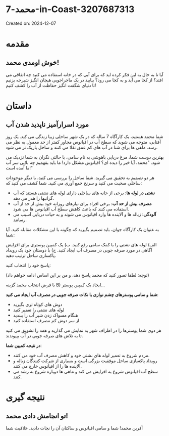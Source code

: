 # محمد-7-in-Coast-3207687313

Created on: 2024-12-07

**مقدمه**
===============

**خوش اومدی محمد!**
---------------

آیا تا به حال به این فکر کرده اید که برای آبی که در خانه استفاده می کنید چه اتفاقی می افتد؟ از کجا می آید و به کجا می رود؟ بیایید در یک ماجراجویی هیجان انگیز شیرجه بزنیم تا دنیای شگفت انگیز حفاظت از آب را کشف کنیم!

**داستان**
=====

**مورد اسرارآمیز ناپدید شدن آب**
-----------------------------------------

شما محمد هستید، یک کارآگاه 7 ساله که در یک شهر ساحلی زیبا زندگی می کند. یک روز آفتابی، متوجه می شوید که سطح آب در اقیانوس مجاور کمتر از حد معمول به نظر می رسد. ماهی ها برای شنا در آب های کم عمق تقلا می کنند و ساحل باریک تر می شود.

بهترین دوست شما، مرغ دریایی باهوشی به نام سامی، با حالتی نگران به شما نزدیک می شود. "محمد، آیا خبر را دیده ای؟ اقیانوس مشکل دارد! ما باید بفهمیم چه بلایی سر آب ما آمده است!"

هر دو تصمیم به تحقیق می گیرید. شما ساحل را بررسی می کنید، با دیگر موجودات ساحلی صحبت می کنید و سرنخ جمع آوری می کنید. شما کشف می کنید که:

* **نشتی در لوله ها**: برخی از خانه های ساحلی دارای لوله های نشتی هستند که آب گرانبها را هدر می دهد.
* **مصرف بیش از حد آب**: برخی افراد برای نیازهای روزانه خود بیش از حد از آب استفاده می کنند که باعث کاهش سطح آب اقیانوس ها می شود.
* **آلودگی**: زباله ها و آلاینده ها وارد اقیانوس می شوند و به حیات دریایی آسیب می رسانند.

به عنوان یک کارآگاه جوان، باید تصمیم بگیرید که چگونه با این مشکلات مقابله کنید. آیا شما:

الف) لوله های نشتی را با کمک سامی رفع کنید.
ب) یک کمپین پوستری برای افزایش آگاهی در مورد صرفه جویی در مصرف آب ایجاد کنید.
ج) با دوستان خود یک رویداد پاکسازی ساحل ترتیب دهید.

پاسخ خود را انتخاب کنید:

(توجه: لطفا تصور کنید که محمد پاسخ دهد، و من بر این اساس ادامه خواهم داد)

با فرض انتخاب محمد گزینه B) ایجاد یک کمپین پوستر...

**شما و سامی پوسترهای چشم نوازی با نکات صرفه جویی در مصرف آب ایجاد می کنید**:

* دوش های کوتاه تری بگیرید
* لوله های نشتی را تعمیر کنید
* هنگام مسواک زدن شیر آب را ببندید
* از سر دوش کم مصرف استفاده کنید

هر دوی شما پوسترها را در اطراف شهر به نمایش می گذارید و همه را تشویق می کنید تا به تلاش های صرفه جویی در آب بپیوندند.

**در نتیجه کمپین شما**:

* مردم شروع به تعمیر لوله های نشتی خود و کاهش مصرف آب خود می کنند.
* رویداد پاکسازی ساحل موفقیت بزرگی است و بسیاری از شرکت کنندگان زباله و آلاینده ها را از اقیانوس خارج می کنند.
* سطح آب اقیانوس شروع به افزایش می کند و ماهی ها دوباره شروع به رشد می کنند.

**نتیجه گیری**
==========

**تو انجامش دادی محمد!**
-------------------

آفرین محمد! شما و سامی اقیانوس و ساکنان آن را نجات دادید. خلاقیت شما